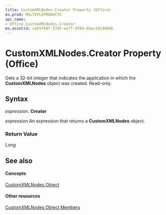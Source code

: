 ```yaml
---
title: CustomXMLNodes.Creator Property (Office)
ms.prod: MULTIPLEPRODUCTS
api_name:
- Office.CustomXMLNodes.Creator
ms.assetid: ceb5f69f-3785-ea7f-df04-05ac19140b6b
---
```



# CustomXMLNodes.Creator Property (Office)

Gets a 32-bit integer that indicates the application in which the  **CustomXMLNodes** object was created. Read-only.


## Syntax

 _expression_. **Creator**

 _expression_ An expression that returns a **CustomXMLNodes** object.


### Return Value

Long


## See also


#### Concepts


[CustomXMLNodes Object](customxmlnodes-object-office.md)
#### Other resources


[CustomXMLNodes Object Members](customxmlnodes-members-office.md)

